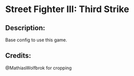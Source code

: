 # Street Fighter III: Third Strike

## Description: 

Base config to use this game.

## Credits: 

@MathiasWolfbrok for cropping


